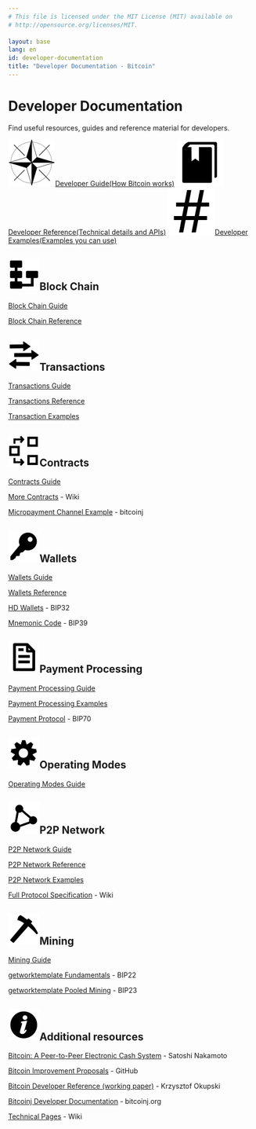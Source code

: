 ```yaml
---
# This file is licensed under the MIT License (MIT) available on
# http://opensource.org/licenses/MIT.

layout: base
lang: en
id: developer-documentation
title: "Developer Documentation - Bitcoin"
---
```


# Developer Documentation

<p class="summary">Find useful resources, guides and reference material for developers.</p>

<div class="docreference">
<a href="/en/developer-guide"><img src="/img/icons/main_ico_compass.svg" alt="icon"><span>Developer Guide</span><span>(How Bitcoin works)</span></a>
<a href="/en/developer-reference"><img src="/img/icons/main_ico_guide.svg" alt="icon"><span>Developer Reference</span><span>(Technical details and APIs)</span></a>
<a href="/en/developer-examples"><img src="/img/icons/main_ico_hash.svg" alt="icon"><span>Developer Examples</span><span>(Examples you can use)</span></a>
</div>

<div class="resources">
  <div><div>
      <h2><img src="/img/icons/ico_blockchain.svg" class="titleicon" alt="Icon">Block Chain</h2>
      <p><a href="/en/developer-guide#block-chain">Block Chain Guide</a></p>
      <p><a href="/en/developer-reference#block-chain">Block Chain Reference</a></p>
    </div><div>
      <h2><img src="/img/icons/ico_micro.svg" class="titleicon" alt="Icon">Transactions</h2>
      <p><a href="/en/developer-guide#transactions">Transactions Guide</a></p>
      <p><a href="/en/developer-reference#transactions">Transactions Reference</a></p>
      <p><a href="/en/developer-examples#transactions">Transaction Examples</a></p>
    </div>
  </div>
  <div>
    <div>
      <h2><img src="/img/icons/ico_contract.svg" class="titleicon" alt="Icon">Contracts</h2>
      <p><a href="/en/developer-guide#contracts">Contracts Guide</a></p>
      <div class="resourcesext">
        <p><a href="https://en.bitcoin.it/wiki/Contracts">More Contracts</a> - Wiki</p>
        <p><a href="https://bitcoinj.github.io/working-with-micropayments">Micropayment Channel Example</a> - bitcoinj</p>
      </div>
    </div><div>
      <h2><img src="/img/icons/ico_key.svg" class="titleicon" alt="Icon">Wallets</h2>
      <p><a href="/en/developer-guide#wallets">Wallets Guide</a></p>
      <p><a href="/en/developer-reference#wallets">Wallets Reference</a></p>
      <div class="resourcesext">
        <p><a href="https://github.com/bitcoin/bips/blob/master/bip-0032.mediawiki">HD Wallets</a> - BIP32</p>
        <p><a href="https://github.com/bitcoin/bips/blob/master/bip-0039.mediawiki">Mnemonic Code</a> - BIP39</p>
      </div>
    </div>
  </div>
  <div>
    <div>
      <h2><img src="/img/icons/ico_bill.svg" class="titleicon" alt="Icon">Payment Processing</h2>
      <p><a href="/en/developer-guide#payment-processing">Payment Processing Guide</a></p>
      <p><a href="/en/developer-examples#payment-processing">Payment Processing Examples</a></p>
      <div class="resourcesext">
        <p><a href="https://github.com/bitcoin/bips/blob/master/bip-0070.mediawiki">Payment Protocol</a> - BIP70</p>
      </div>
    </div><div>
      <h2><img src="/img/icons/ico_conf.svg" class="titleicon" alt="Icon">Operating Modes</h2>
      <p><a href="/en/developer-guide#operating-modes">Operating Modes Guide</a></p>
    </div>
  </div>
  <div>
    <div>
      <h2><img src="/img/icons/ico_network.svg" class="titleicon" alt="Icon">P2P Network</h2>
      <p><a href="/en/developer-guide#p2p-network">P2P Network Guide</a></p>
      <p><a href="/en/developer-reference#p2p-network">P2P Network Reference</a></p>
      <p><a href="/en/developer-examples#p2p-network">P2P Network Examples</a></p>
      <div class="resourcesext">
        <p><a href="https://en.bitcoin.it/wiki/Protocol_specification">Full Protocol Specification</a> - Wiki</p>
      </div>
    </div><div>
      <h2><img src="/img/icons/ico_mining.svg" class="titleicon" alt="Icon">Mining</h2>
      <p><a href="/en/developer-guide#mining">Mining Guide</a></p>
      <div class="resourcesext">
        <p><a href="https://github.com/bitcoin/bips/blob/master/bip-0022.mediawiki">getworktemplate Fundamentals</a> - BIP22</p>
        <p><a href="https://github.com/bitcoin/bips/blob/master/bip-0023.mediawiki">getworktemplate Pooled Mining</a> - BIP23</p>
      </div>
    </div>
  </div>
</div>

<div class="resourcesmore"><div>
  <h2><img src="/img/icons/ico_wiki.svg" class="titleicon" alt="Icon">Additional resources</h2>
  <p><a href="/bitcoin.pdf">Bitcoin: A Peer-to-Peer Electronic Cash System</a> - Satoshi Nakamoto</p>
  <p><a href="https://github.com/bitcoin/bips#readme">Bitcoin Improvement Proposals</a> - GitHub</p>
  <p><a href="https://github.com/minium/Bitcoin-Spec">Bitcoin Developer Reference (working paper)</a> - Krzysztof Okupski</p>
  <p><a href="https://bitcoinj.github.io/#documentation">Bitcoinj Developer Documentation</a> - bitcoinj.org</p>
  <p><a href="https://en.bitcoin.it/wiki/Category:Technical">Technical Pages</a> - Wiki</p>
</div></div>
